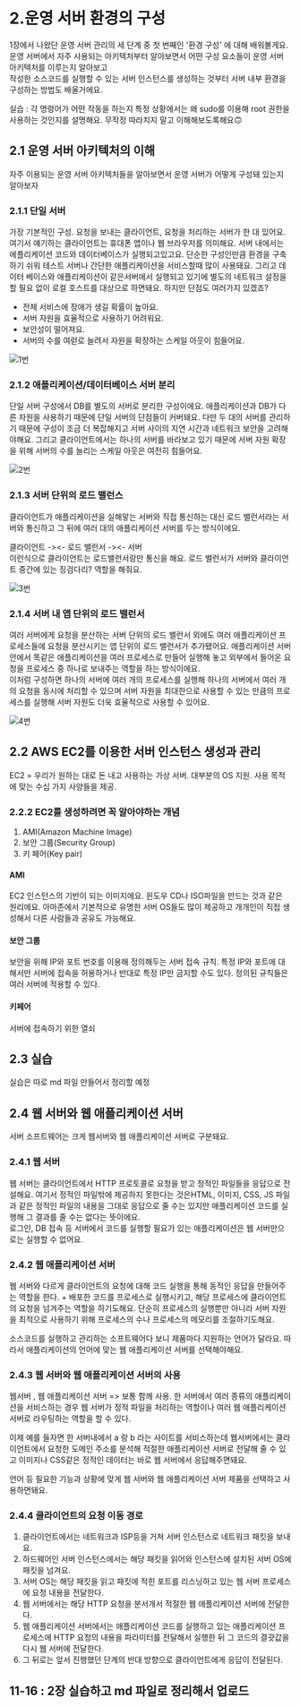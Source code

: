 # 2.운영 서버 환경의 구성

1장에서 나왔단 운영 서버 관리의 세 단계 중 첫 번째인 '환경 구성' 에 대해 배워볼게요.<br>
운영 서버에서 자주 사용되는 아키텍처부터 알아보면서 어떤 구성 요소들이 운영 서버 아키텍처를 이루는지 알아보고<br>
작성한 소스코드를 실행할 수 있는 서버 인스턴스를 생성하는 것부터 서버 내부 환경을 구성하는 방법도 배울거에요.

실습 : 각 명령어가 어떤 작동을 하는지 특정 상황에서는 왜 sudo를 이용해 root 권한을 사용하는 것인지를 설명해요. 무작정 따라치지 말고 이해해보도록해요🙃

## 2.1 운영 서버 아키텍처의 이해
자주 이용되는 운영 서버 아키텍처들을 알아보면서 운영 서버가 어떻게 구성돼 있는지 알아보자
### 2.1.1 단일 서버
가장 기본적인 구성. 요청을 보내는 클라이언트, 요청을 처리하는 서버가 한 대 있어요. 여기서 얘기하는 클라이언트는 휴대폰 앱이나 웹 브라우저를 의미해요.
서버 내에서는 에플리케이션 코드와 데이터베이스가 실행되고있고요. 단순한 구성인만큼 환경을 구축하기 쉬워 테스트 서버나 간단한 애플리케이션을 서비스할때 많이 사용돼요.
그리고 데이터 베이스와 애플리케이션이 같은서버에서 실행되고 있기에 별도의 네트워크 설정을 할 필요 없이 로컬 호스트를 대상으로 하면돼요. 하지만 단점도 여러가지 있겠죠?

- 전체 서비스에 장애가 생길 확률이 높아요.
- 서버 자원을 효율적으로 사용하기 어려워요.
- 보안성이 떨어져요.
- 서버의 수를 여럳로 늘려서 자원을 확장하는 스케일 아웃이 힘들어요.

![1번](https://user-images.githubusercontent.com/82383294/141995425-fe9b496a-c658-4504-9b5e-f58423483489.png)

### 2.1.2 애플리케이션/데이터베이스 서버 분리
단일 서버 구성에서 DB를 별도의 서버로 분리한 구성이에요. 애플리케이션과 DB가 다른 자원을 사용하기 때문에 단일 서버의 단점들이 커버돼요. 다만 두 대의 서버를 관리하기 때문에 구성이 조금 더 복잡해지고 서버 사이의 지연 시간과 네트워크 보안을 고려해야해요. 그리고 클라이언트에서는 하나의 서버를 바라보고 있기 때문에 서버 자원 확장을 위해 서버의 수를 늘리는 스케일 아웃은 여전히 힘들어요.

![2번](https://user-images.githubusercontent.com/82383294/141995399-e49450e0-4bf3-49b2-b914-bfa0ab51276e.png)

### 2.1.3 서버 단위의 로드 밸런스
클라이언트가 애플리케이션을 실해앟는 서버와 직접 통신하는 대신 로드 밸런서라는 서버와 통신하고 그 뒤에 여러 대의 애플리케이션 서버를 두는 방식이에요. 

클라이언트 -><- 로드 밸런서 -><- 서버 <br>
이런식으로 클라이언트는 로드밸런서랑만 통신을 해요. 로드 밸런서가 서버와 클라이언트 중간에 있는 징검다리? 역할을 해줘요.

![3번](https://user-images.githubusercontent.com/82383294/141995418-1d21bd69-1085-49f1-99d3-7a5e9c762d47.png)

### 2.1.4 서버 내 앱 단위의 로드 밸런서
여러 서버에게 요청을 분산하는 서버 단위의 로드 밸런서 외에도 여러 애플리케이션 프로세스들에 요청을 분산시키는 앱 단위의 로드 밸런서가 추가됐어요. 애플리케이션 서버 안에서 똑같은 애플리케이션을 여러 프로세스로 만들어 실행해 놓고 외부에서 들어온 요청을 프로세스 중 하나로 보내주는 역할을 하는 방식이에요. <br>
이처럼 구성하면 하나의 서버에 여러 개의 프로세스를 실행해 하나의 서버에서 여러 개의 요청을 동시에 처리할 수 있으며 서버 자원을 최대한으로 사용할 수 있는 만큼의 프로세스를 실행해 서버 자원도 더욱 효율적으로 사용할 수 있어요.

![4번](https://user-images.githubusercontent.com/82383294/141995423-7fd8d8b7-d3b1-4b56-8f5c-cf938832f3e2.png)


## 2.2 AWS EC2를 이용한 서버 인스턴스 생성과 관리
EC2 = 우리가 원하는 대로 돈 내고 사용하는 가상 서버. 대부분의 OS 지원. 사용 목적에 맞는 수십 가지 사양들을 제공.

### 2.2.2 EC2를 생성하려면 꼭 알아야하는 개념
1. AMI(Amazon Machine Image)
2. 보안 그룹(Security Group)
3. 키 페어(Key pair)

#### AMI
EC2 인스턴스의 기반이 되는 이미지에요. 윈도우 CD나 ISO파일을 만드는 것과 같은 원리에요. 아마존에서 기본적으로 유명한 서버 OS들도 많이 제공하고 개개인이 직접 생성해서 다른 사람들과 공유도 가능해요. 

#### 보안 그룹
보안을 위해 IP와 포트 번호를 이용해 정의해두는 서버 접속 규칙. 특정 IP와 포트에 대해서만 서버에 접속을 허용하거나 반대로 특정 IP만 금지할 수도 있다. 정의된 규칙들은 여러 서버에 적용할 수 있다.

#### 키페어
서버에 접속하기 위한 열쇠

## 2.3 실습
실습은 따로 md 파일 만들어서 정리할 예정

## 2.4 웹 서버와 웹 애플리케이션 서버
서버 소프트웨어는 크게 웹서버와 웹 애플리케이션 서버로 구분돼요.

### 2.4.1 웹 서버
웹 서버는 클라이언트에서 HTTP 프로토콜로 요청을 받고 정적인 파일들을 응답으로 전설해요. 여기서 정적인 파일밖에 제공하지 못한다는 것은HTML, 이미지, CSS, JS 파일과 같은 정적인 파일의 내용을 그대로 응답으로 줄 수는 있지만 애플리케이션 코드를 실행해 그 결과를 줄 수는 없다는 뜻이에요.<br>
로그인, DB 접속 등 서버에서 코드를 실행할 필요가 있는 애플리케이션은 웹 서버만으로는 실행할 수 없어요. 

### 2.4.2 웹 애플리케이션 서버
웹 서버와 다르게 클라이언트의 요청에 대해 코드 실행을 통해 동적인 응답을 만들어주는 역할을 한다. + 배포한 코드를 프로세스로 실행시키고, 해당 프로세스에 클라이언트의 요청을 넘겨주는 역할을 하기도해요. 단순히 프로세스의 실행뿐만 아니라 서버 자원을 최적으로 사용하기 위해 프로세스의 수나 프로세스의 메모리를 조절하기도해요.

소스코드를 실행하고 관리하는 소프트웨어다 보니 제품마다 지원하는 언어가 달라요. 따라서 애플리케이션의 언어에 맞는 웹 애플리케이션 서버를 선택해야해요.

### 2.4.3 웹 서버와 웹 애플리케이션 서버의 사용
웹서버 , 웹 애플리케이션 서버 => 보통 함께 사용. 한 서버에서 여러 종류의 애플리케이션을 서비스하는 경우 웹 서버가 정적 파일을 처리하는 역할이나 여러 웹 애플리케이션 서버로 라우팅하는 역할을 할 수 있다.

이제 예를 들자면 한 서버내에서 a 랑 b 라는 사이트를 서비스하는데 웹서버에서는 클라이언트에서 요청한 도메인 주소를 분석해 적절한 애플리케이션 서버로 전달해 줄 수 있고 이미지나 CSS같은 정적인 데이터는 바로 웹 서버에서 응답해주면돼요.

언어 등 필요한 기능과 상황에 맞게 웹 서버와 웹 애플리케이션 서버 제품을 선택하고 사용하면돼요.

### 2.4.4 클라이언트의 요청 이동 경로

1. 클라이언트에서는 네트워크과 ISP등을 거쳐 서버 인스턴스로 네트워크 패킷을 보내요.
2. 하드웨어인 서버 인스턴스에서는 해당 패킷을 읽어와 인스턴스에 설치된 서버 OS에 패킷을 넘겨요.
3. 서버 OS는 해당 패킷을 읽고 패킷에 적힌 포트를 리스닝하고 있는 웹 서버 프로세스에 요청 내용을 전달한다.
4. 웹 서버에서는 해당 HTTP 요청을 분서개서 적절한 웹 애플리케이션 서버에 전달한다.
5. 웹 애플리케이션 서버에서는 애플리케이션 코드를 실행하고 있는 애플리케이션 프로세스에 HTTP 요청의 내용을 파라미터를 전달해서 실행한 뒤 그 코드의 결괏값을 다시 웹 서버에 전달한다. 
6. 그 뒤로는 앞서 진행했던 단계의 반대 방향으로 클라이언트에게 응답이 전달된다.

## 11-16 : 2장 실습하고 md 파일로 정리해서 업로드

